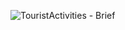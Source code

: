 ![TouristActivities - Brief](https://user-images.githubusercontent.com/38415406/173349673-6edcc656-8160-4d19-b4c2-d0e6cb2a9914.png)
